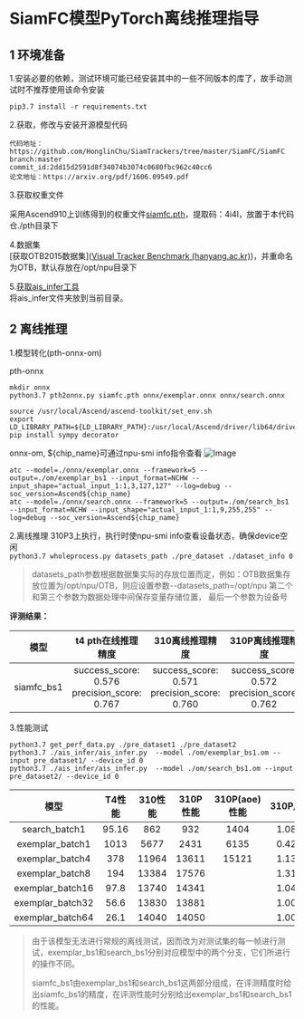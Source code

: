 # SiamFC模型PyTorch离线推理指导

## 1 环境准备 

1.安装必要的依赖，测试环境可能已经安装其中的一些不同版本的库了，故手动测试时不推荐使用该命令安装  

```
pip3.7 install -r requirements.txt  
```

2.获取，修改与安装开源模型代码  
```
代码地址：https://github.com/HonglinChu/SiamTrackers/tree/master/SiamFC/SiamFC   
branch:master
commit_id:2dd15d2591d8f34074b3074c0680fbc962c40cc6
论文地址：https://arxiv.org/pdf/1606.09549.pdf
```
3.获取权重文件  

采用Ascend910上训练得到的权重文件[siamfc.pth](https://pan.baidu.com/s/1N3Igj4ZgntjRevsGA5xOTQ)，提取码：4i4l，放置于本代码仓./pth目录下

4.数据集     
[获取OTB2015数据集]([Visual Tracker Benchmark (hanyang.ac.kr)](http://cvlab.hanyang.ac.kr/tracker_benchmark/datasets.html))，并重命名为OTB，默认存放在/opt/npu目录下

5.[获取ais_infer工具]( https://gitee.com/ascend/tools/tree/master/ais-bench_workload/tool/ais_infer)  
将ais_infer文件夹放到当前目录。

## 2 离线推理 

1.模型转化(pth-onnx-om)

pth-onnx
```
mkdir onnx
python3.7 pth2onnx.py siamfc.pth onnx/exemplar.onnx onnx/search.onnx

source /usr/local/Ascend/ascend-toolkit/set_env.sh
export LD_LIBRARY_PATH=${LD_LIBRARY_PATH}:/usr/local/Ascend/driver/lib64/driver/
pip install sympy decorator
```

onnx-om, ${chip_name}可通过npu-smi info指令查看
![Image](https://gitee.com/ascend/ModelZoo-PyTorch/raw/master/ACL_PyTorch/images/310P3.png)
```
atc --model=./onnx/exemplar.onnx --framework=5 --output=./om/exemplar_bs1 --input_format=NCHW --input_shape="actual_input_1:1,3,127,127" --log=debug --soc_version=Ascend${chip_name}
atc --model=./onnx/search.onnx --framework=5 --output=./om/search_bs1 --input_format=NCHW --input_shape="actual_input_1:1,9,255,255" --log=debug --soc_version=Ascend${chip_name}
```
2.离线推理
310P3上执行，执行时使npu-smi info查看设备状态，确保device空闲  
```python3.7 wholeprocess.py datasets_path ./pre_dataset ./dataset_info 0```

> datasets_path参数根据数据集实际的存放位置而定，例如：OTB数据集存放位置为/opt/npu/OTB，则应设置参数--datasets_path=/opt/npu
> 第二个和第三个参数为数据处理中间保存变量存储位置， 最后一个参数为设备号

 **评测结果：**   

|    模型    |            t4 pth在线推理精度            |            310离线推理精度            |            310P离线推理精度            |
| :--------: | :------------------------------------------: | :------------------------------------------: | :------------------------------------------: |
| siamfc_bs1 | success_score: 0.576 precision_score: 0.767 | success_score: 0.571 precision_score: 0.760 | success_score: 0.572 precision_score: 0.762 |

3.性能测试
```
python3.7 get_perf_data.py ./pre_dataset1 ./pre_dataset2
python3.7 ./ais_infer/ais_infer.py  --model ./om/exemplar_bs1.om --input pre_dataset1/ --device_id 0
python3.7 ./ais_infer/ais_infer.py  --model ./om/search_bs1.om --input pre_dataset2/ --device_id 0
```

| 模型 | T4性能 | 310性能 | 310P性能 | 310P(aoe)性能 | 310P/310 | 310P/T4 | 310P(aoe)/310 | 310P(aoe)/T4 |
| :------: | :------: | :------: | :------: | :------: | :------: | :------: |:------: | :------: |
| search_batch1| 95.16 | 862 | 932 | 1404 | 1.0812 | 9.7840| 1.6287 | 14.7541 |
| exemplar_batch1 | 1013 | 5677 | 2431 | 6135 | 0.4282 | 2.3998 | 1.0806| 6.0562|
| exemplar_batch4 | 378 | 11964| 13611| 15121| 1.1376| 36.0079| 1.2638| 40.0026|
| exemplar_batch8 | 194 | 13384| 17576|  | 1.3132| 90.5979| | |
| exemplar_batch16 | 97.8 | 13740| 14341|  | 1.0437| 146.6359| | |
| exemplar_batch32 | 56.6 | 13830| 13881|  | 1.0036| 245.2473| | |
| exemplar_batch64 | 26.1 | 14040| 14050|  | 1.0007| 538.3141| | |

> 由于该模型无法进行常规的离线测试，因而改为对测试集的每一帧进行测试，exemplar_bs1和search_bs1分别对应模型中的两个分支，它们所进行的操作不同。
>
> siamfc_bs1由exemplar_bs1和search_bs1这两部分组成，在评测精度时给出siamfc_bs1的精度，在评测性能时分别给出exemplar_bs1和search_bs1的性能。



